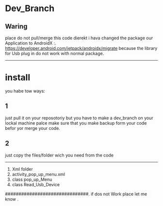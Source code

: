 # Dev_Branch

## Waring
place do not pull/merge this code dierekt 
i hava changed the package our Application to AndroidX :.  https://developer.android.com/jetpack/androidx/migrate
because the library for Usb plug in do not work with normal package.

---

# install
you habe tow ways:
## 1
just pull it on your reposotoriy but you have to make a dev_branch on your lockal machine
palce make sure that you make backup form your code befor yor merge your code.
## 2
just copy the files/folder  wich you need from the code

---

1. Xml folder
2. activity_pop_up_menu.xml
3. class pop_up_Menu
4. class Read_Usb_Device
 
 ###############################.
 if dos not Work place let me know .

